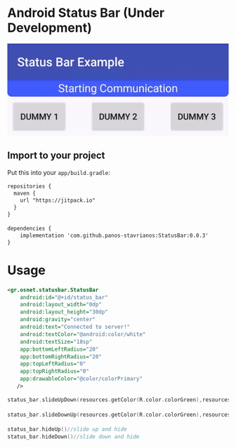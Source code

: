 
# Android Status Bar (Under Development)
![alt text](https://github.com/panos-stavrianos/StatusBar/blob/master/preview.gif "Preview")

## Import to your project
Put this into your `app/build.gradle`:
```
repositories {
  maven {
    url "https://jitpack.io"
  }
}

dependencies {
    implementation 'com.github.panos-stavrianos:StatusBar:0.0.3'
}
```
# Usage

```xml
<gr.osnet.statusbar.StatusBar
    android:id="@+id/status_bar"
    android:layout_width="0dp"
    android:layout_height="30dp"
    android:gravity="center"
    android:text="Connected to server!"
    android:textColor="@android:color/white"
    android:textSize="18sp"
    app:bottomLeftRadius="20"
    app:bottomRightRadius="20"
    app:topLeftRadius="0"
    app:topRightRadius="0"
    app:drawableColor="@color/colorPrimary"
   />
```

```kotlin
status_bar.slideUpDown(resources.getColor(R.color.colorGreen),resources.getColor(R.color.white)  "Connected")//slide up then down with the new values

status_bar.slideDownUp(resources.getColor(R.color.colorGreen),resources.getColor(R.color.white)  "Connected")//slide down then up with the new values

status_bar.hideUp()//slide up and hide
status_bar.hideDown()//slide down and hide
```
